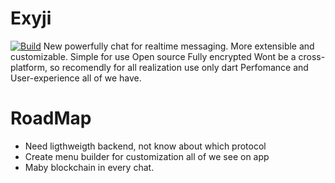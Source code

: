 # Exyji
[![Build](https://github.com/Reglament989/exyji/actions/workflows/main.yml/badge.svg)](https://github.com/Reglament989/exyji/actions/workflows/main.yml)
New powerfully chat for realtime messaging.
More extensible and customizable.
Simple for use
Open source
Fully encrypted
Wont be a cross-platform, so recomendly for all realization use only dart
Perfomance and User-experience all of we have.

# RoadMap
- Need ligthweigth backend, not know about which protocol
- Create menu builder for customization all of we see on app
- Maby blockchain in every chat.

